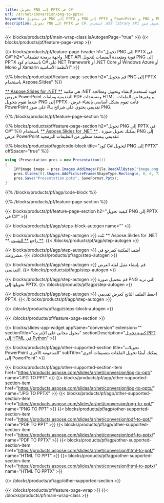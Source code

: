 ```yaml
---
title: تحويل PNG إلى PPTX في C#
url: /ar/net/conversion/png-to-pptx/
keywords: قم بتحويل PNG إلى PPTX و PNG إلى PPTX و PowerPoint و PNG و PPTX و C# API و .NET Library
description: تحويل PNG إلى PPTX في C#. استخدم .NET library API لتحويل صور PNG إلى PowerPoint
---
```


{{< blocks/products/pf/main-wrap-class isAutogenPage="true" >}}
{{< blocks/products/pf/feature-page-wrap >}}

{{< blocks/products/pf/feature-page-header h1="تحويل PNG إلى PPTX في C#" h2="واجهة برمجة تطبيقات .NET API قوية ومتعددة المنصات لتحويل PNG إلى PPTX باستخدام كود C# على NET Framework أو .NET Core أو Windows Azure أو Mono أو Xamarin الأنظمة الأساسية" >}}

{{% blocks/products/pf/feature-page-section h2="قم بتحويل PNG إلى PPTX باستخدام Aspose.Slides" %}}

[** Aspose.Slides for .NET **](https://products.aspose.com/slides/ar/net/) هي مكتبة .NET قوية تُستخدم لإنشاء وتحويل ومعالجة عروض PowerPoint التقديمية وملفات PDF ومستندات HTML و وغيرها من الملفات. عندما تقوم بتحويل PNG إلى PPTX ، فأنت تقوم بشكل أساسي بإنشاء عرض PowerPoint تقديمي يحتوي على شرائح بناءً على صور PNG.

{{% /blocks/products/pf/feature-page-section %}}


{{% blocks/products/pf/feature-page-section  h2="تحويل PNG إلى PPTX في C#" %}}
باستخدام [** Aspose.Slides for .NET **](https://products.aspose.com/slides/ar/net/) ، يمكنك تحويل صورة PNG إلى عرض PowerPoint تقديمي ببضعة سطور من التعليمات البرمجية:

{{% blocks/products/pf/agp/code-block title="كود C# لتحويل PNG إلى PPTX" offSpacer="true" %}}
```cs
using (Presentation pres = new Presentation())
{
    IPPImage image = pres.Images.AddImage(File.ReadAllBytes("image.png"));
    pres.Slides[0].Shapes.AddPictureFrame(ShapeType.Rectangle, 0, 0, 720, 540, image);
    pres.Save("Presentation.pptx", SaveFormat.Pptx);
}
```
{{% /blocks/products/pf/agp/code-block %}}

{{% /blocks/products/pf/feature-page-section %}}




{{< blocks/products/pf/feature-page-section  h2="كيفية تحويل PNG إلى PPTX في C#" >}}


{{< blocks/products/pf/agp/steps-block-autogen name="" >}}


{{< blocks/products/pf/agp/step-autogen >}}
ثبّت ** Aspose.Slides for .NET **. راجع [** التثبيت **](https://docs.aspose.com/slides/net/installation/).
{{< /blocks/products/pf/agp/step-autogen >}}

{{< blocks/products/pf/agp/step-autogen >}}
أضف المكتبة كمرجع في مشروعك.
{{< /blocks/products/pf/agp/step-autogen >}}

{{< blocks/products/pf/agp/step-autogen >}}
قم بإنشاء مثيل لفئة العرض التقديمي.
{{< /blocks/products/pf/agp/step-autogen >}}

{{< blocks/products/pf/agp/step-autogen >}}
قم بتحميل صورة PNG التي تريد تحويلها إلى PPTX.
{{< /blocks/products/pf/agp/step-autogen >}}

{{< blocks/products/pf/agp/step-autogen >}}
احفظ الملف الناتج كعرض تقديمي PPTX.
{{< /blocks/products/pf/agp/step-autogen >}}


{{< /blocks/products/pf/agp/steps-block-autogen >}}


{{< /blocks/products/pf/feature-page-section >}}




{{< blocks/slides-app-widget  appName="conversion" extension="" sectionTitle="محول مجاني على الإنترنت" sectionDescription="[كيفية تحويل PPT إلى HTML في Python](https://products.aspose.com/slides/ar/python-net/conversion/ppt-to-html/)" >}}

{{< blocks/products/pf/agp/other-supported-section title="تحويلات PowerPoint المدعومة الأخرى" subTitle="يمكنك أيضًا تحويل الملفات بتنسيقات أخرى إلى PowerPoint" >}}

{{< blocks/products/pf/agp/other-supported-section-item href="https://products.aspose.com/slides/ar/net/conversion/jpg-to-ppt/" name="JPG TO PPT" >}}
{{< blocks/products/pf/agp/other-supported-section-item href="https://products.aspose.com/slides/ar/net/conversion/jpg-to-pptx/" name="JPG TO PPTX" >}}
{{< blocks/products/pf/agp/other-supported-section-item href="https://products.aspose.com/slides/ar/net/conversion/png-to-ppt/" name="PNG TO PPT" >}}
{{< blocks/products/pf/agp/other-supported-section-item href="https://products.aspose.com/slides/ar/net/conversion/pdf-to-ppt/" name="PDF TO PPT" >}}
{{< blocks/products/pf/agp/other-supported-section-item href="https://products.aspose.com/slides/ar/net/conversion/pdf-to-pptx/" name="PDF TO PPTX" >}}
{{< blocks/products/pf/agp/other-supported-section-item href="https://products.aspose.com/slides/ar/net/conversion/html-to-ppt/" name="HTML TO PPT" >}}
{{< blocks/products/pf/agp/other-supported-section-item href="https://products.aspose.com/slides/ar/net/conversion/html-to-pptx/" name="HTML TO PPTX" >}}


{{< /blocks/products/pf/agp/other-supported-section >}}

{{< /blocks/products/pf/feature-page-wrap >}}
{{< /blocks/products/pf/main-wrap-class >}}
